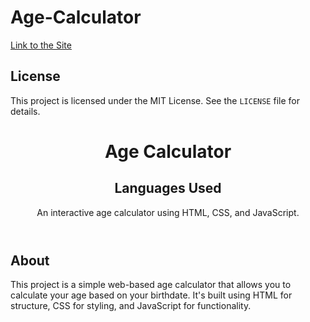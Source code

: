 # Age-Calculator
[Link to the Site](https://superlative-naiad-eed992.netlify.app)




<!DOCTYPE html>
<html>
<head>
    <title>Age Calculator README</title>
</head>
<body>
      <h2>License</h2>
        <p>This project is licensed under the MIT License. See the <code>LICENSE</code> file for details.</p>
    <header>
        <h1>Age Calculator</h1>
          <h2> Languages Used </h2>
        <p>An interactive age calculator using HTML, CSS, and JavaScript.</p>
    </header>
    <div class="container">
        <h2>About</h2>
        <p>This project is a simple web-based age calculator that allows you to calculate your age based on your birthdate. It's built using HTML for structure, CSS for styling, and JavaScript for functionality.</p>

       
</body>
</html>

